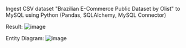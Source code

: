 Ingest CSV dataset "Brazilian E-Commerce Public Dataset by Olist" to MySQL using Python (Pandas, SQLAlchemy, MySQL Connector)

Result:
![image](https://user-images.githubusercontent.com/80158731/151596907-0997b930-3aff-4bf3-b965-3828d59a2eac.png)

Entity Diagram:
![image](https://user-images.githubusercontent.com/80158731/151597066-58c620d3-9295-4422-9b7a-9b0c435d5d8e.png)
